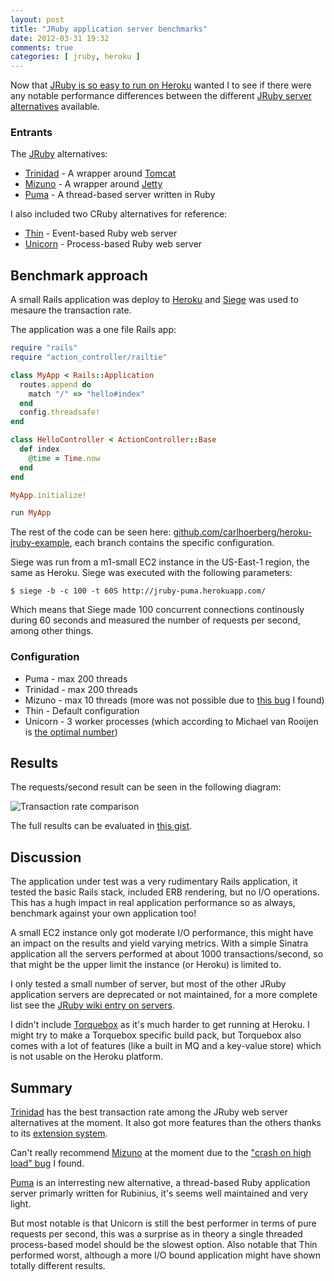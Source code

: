 ```yaml
---
layout: post
title: "JRuby application server benchmarks"
date: 2012-03-31 19:32
comments: true
categories: [ jruby, heroku ]
---
```


Now that [JRuby is so easy to run on Heroku](http://carlhoerberg.github.com/blog/2012/03/29/run-jruby-on-heroku/) wanted I to see if there were any notable performance differences between the different [JRuby server alternatives](https://github.com/jruby/jruby/wiki/Servers) available.

### Entrants

The [JRuby](http://jruby.org) alternatives:

* [Trinidad](https://github.com/trinidad/trinidad) - A wrapper around [Tomcat](http://tomcat.apache.org/)
* [Mizuno](https://github.com/matadon/mizuno) - A wrapper around [Jetty](http://jetty.codehaus.org/jetty/)
* [Puma](http://puma.io) - A thread-based server written in Ruby 

I also included two CRuby alternatives for reference:

* [Thin](http://code.macournoyer.com/thin/) - Event-based Ruby web server
* [Unicorn](http://unicorn.bogomips.org/) - Process-based Ruby web server

## Benchmark approach
A small Rails application was deploy to [Heroku](http://www.heroku.com) and [Siege](http://www.joedog.org/siege-home/) was used to mesaure the transaction rate. 

The application was a one file Rails app:

``` ruby config.ru 
require "rails"
require "action_controller/railtie"

class MyApp < Rails::Application
  routes.append do
    match "/" => "hello#index"
  end
  config.threadsafe!
end

class HelloController < ActionController::Base
  def index
    @time = Time.now
  end
end

MyApp.initialize!

run MyApp
```

The rest of the code can be seen here: [github.com/carlhoerberg/heroku-jruby-example](https://github.com/carlhoerberg/heroku-jruby-example), each branch contains the specific configuration. 

Siege was run from a m1-small EC2 instance in the US-East-1 region, the same as Heroku. Siege was executed with the following parameters:

```$ siege -b -c 100 -t 60S http://jruby-puma.herokuapp.com/``` 

Which means that Siege made 100 concurrent connections continously during 60 seconds and measured the number of requests per second, among other things. 

### Configuration

* Puma - max 200 threads
* Trinidad - max 200 threads
* Mizuno - max 10 threads (more was not possible due to [this bug](https://github.com/matadon/mizuno/issues/22) I found)
* Thin - Default configuration
* Unicorn - 3 worker processes (which according to Michael van Rooijen is [the optimal number](http://michaelvanrooijen.com/articles/2011/06/01-more-concurrency-on-a-single-heroku-dyno-with-the-new-celadon-cedar-stack/))

## Results
The requests/second result can be seen in the following diagram:

![Transaction rate comparison](https://docs.google.com/spreadsheet/oimg?key=0AlUdaaoX8GlHdDRwczVDNVVxcWJpekVIUUhvcm9VWlE&oid=1&zx=zij8ut81d30z)

The full results can be evaluated in [this gist](https://gist.github.com/2262793/).

## Discussion
The application under test was a very rudimentary Rails application, it tested the basic Rails stack, included ERB rendering, but no I/O operations. This has a hugh impact in real application performance so as always, benchmark against your own application too!

A small EC2 instance only got moderate I/O performance, this might have an impact on the results and yield varying metrics. With a simple Sinatra application all the servers performed at about 1000 transactions/second, so that might be the upper limit the instance (or Heroku) is limited to. 

I only tested a small number of server, but most of the other JRuby application servers are deprecated or not maintained, for a more complete list see the [JRuby wiki entry on servers](https://github.com/jruby/jruby/wiki/Servers).

I didn't include [Torquebox](http://torquebox.org/) as it's much harder to get running at Heroku. I might try to make a Torquebox specific build pack, but Torquebox also comes with a lot of features (like a built in MQ and a key-value store) which is not usable on the Heroku platform.


## Summary
[Trinidad](https://github.com/trinidad/trinidad) has the best transaction rate among the JRuby web server alternatives at the moment. It also got more features than the others thanks to its [extension system](https://github.com/trinidad/trinidad/wiki/Available-extensions).

Can't really recommend [Mizuno](https://github.com/matadon/mizuno) at the moment due to the ["crash on high load" bug](https://github.com/matadon/mizuno/issues/22) I found.

[Puma](http://puma.io) is an interresting new alternative, a thread-based Ruby application server primarly written for Rubinius, it's seems well maintained and very light. 

But most notable is that Unicorn is still the best performer in terms of pure requests per second, this was a surprise as in theory a single threaded process-based model should be the slowest option. Also notable that Thin performed worst, although a more I/O bound application might have shown totally different results.

